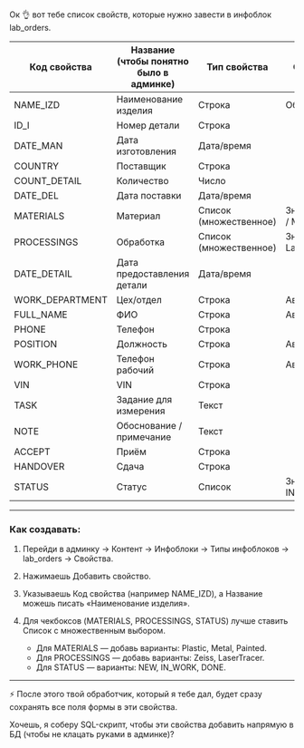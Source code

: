 Ок 👌 вот тебе список свойств, которые нужно завести в инфоблок lab\_orders.

| Код свойства         | Название (чтобы понятно было в админке) | Тип свойства           | Особенности                         |
| -------------------- | --------------------------------------- | ---------------------- | ----------------------------------- |
| NAME\_IZD        | Наименование изделия                    | Строка                 | Обязательное                        |
| ID\_I            | Номер детали                            | Строка                 |                                     |
| DATE\_MAN        | Дата изготовления                       | Дата/время             |                                     |
| COUNTRY          | Поставщик                               | Строка                 |                                     |
| COUNT\_DETAIL    | Количество                              | Число                  |                                     |
| DATE\_DEL        | Дата поставки                           | Дата/время             |                                     |
| MATERIALS        | Материал                                | Список (множественное) | Значения: Plastic / Metal / Painted |
| PROCESSINGS      | Обработка                               | Список (множественное) | Значения: Zeiss / LaserTracer       |
| DATE\_DETAIL     | Дата предоставления детали              | Дата/время             |                                     |
| WORK\_DEPARTMENT | Цех/отдел                               | Строка                 | Автозаполняется                     |
| FULL\_NAME       | ФИО                                     | Строка                 | Автозаполняется                     |
| PHONE            | Телефон                                 | Строка                 |                                     |
| POSITION         | Должность                               | Строка                 | Автозаполняется                     |
| WORK\_PHONE      | Телефон рабочий                         | Строка                 | Автозаполняется                     |
| VIN              | VIN                                     | Строка                 |                                     |
| TASK             | Задание для измерения                   | Текст                  |                                     |
| NOTE             | Обоснование / примечание                | Текст                  |                                     |
| ACCEPT           | Приём                                   | Строка                 |                                     |
| HANDOVER         | Сдача                                   | Строка                 |                                     |
| STATUS           | Статус                                  | Список                 | Значения: NEW / IN\_WORK / DONE     |

---

### Как создавать:

1. Перейди в админку → Контент → Инфоблоки → Типы инфоблоков → lab\_orders → Свойства.
2. Нажимаешь Добавить свойство.
3. Указываешь Код свойства (например NAME_IZD), а Название можешь писать «Наименование изделия».
4. Для чекбоксов (MATERIALS, PROCESSINGS, STATUS) лучше ставить Список с множественным выбором.

   * Для MATERIALS — добавь варианты: Plastic, Metal, Painted.
   * Для PROCESSINGS — добавь варианты: Zeiss, LaserTracer.
   * Для STATUS — варианты: NEW, IN\_WORK, DONE.

---

⚡️ После этого твой обработчик, который я тебе дал, будет сразу сохранять все поля формы в эти свойства.

Хочешь, я соберу SQL-скрипт, чтобы эти свойства добавить напрямую в БД (чтобы не клацать руками в админке)?
